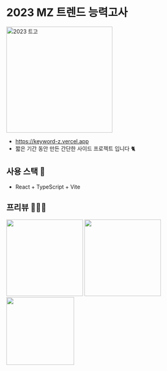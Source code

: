 # 2023 MZ 트렌드 능력고사
<img width="277" alt="2023 트고" src="https://github.com/gdsc-ssu/keyword-z/assets/104755384/03b84bad-5fff-4506-ab6b-57845287dc5e">

- https://keyword-z.vercel.app
- 짧은 기간 동안 만든 간단한 사이드 프로젝트 입니다 🐈

## 사용 스택 🤖

- React + TypeScript + Vite

## 프리뷰 💁🏻‍♀️
<img src="https://github.com/gdsc-ssu/keyword-z/assets/104755384/33dbc32c-145d-468a-9a5a-a7b41fcc20f9" width="200px">  <img src="https://github.com/gdsc-ssu/keyword-z/assets/104755384/6c9c3984-550a-49c9-8d2e-68c9e613bacd" width="200px">  <img src="https://github.com/gdsc-ssu/keyword-z/assets/104755384/7f8aeff4-40e5-42c5-83a3-9dd9e1467245" width="177px"> 

